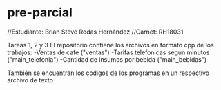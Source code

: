 # pre-parcial
//Estudiante: Brian Steve Rodas Hernández
//Carnet: RH18031

Tareas 1, 2 y 3
El repositorio contiene los archivos en formato cpp de los trabajos:
-Ventas de cafe ("ventas")
-Tarifas telefonicas segun minutos ("main_telefonia")
-Cantidad de insumos por bebida ("main_bebidas")

También se encuentran los codigos de los programas en un respectivo archivo de texto
